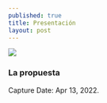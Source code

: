 ```yaml
---
published: true
title: Presentación
layout: post
---
```



![]({{site.baseurl}}/images/IMG_2756-6-Yoenelvolcan.jpg)

### La propuesta
Capture Date: Apr 13, 2022.
